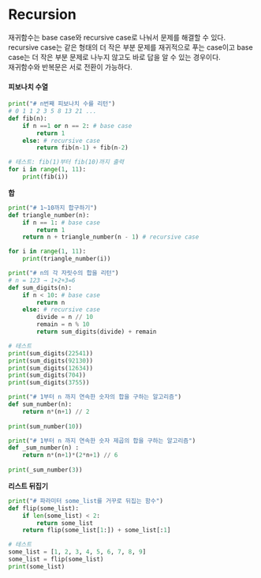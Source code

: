 # Recursion

&#x20;재귀함수는 base case와 recursive case로 나눠서 문제를 해결할 수 있다. recursive case는 같은 형태의 더 작은 부분 문제를 재귀적으로 푸는 case이고 base case는 더 작은 부분 문제로 나누지 않고도 바로 답을 알 수 있는 경우이다. \
재귀함수와 반복문은 서로 전환이 가능하다.

#### **피보나치 수열**

```python
print("# n번째 피보나치 수를 리턴")
# 0 1 1 2 3 5 8 13 21 ...
def fib(n):   
    if n ==1 or n == 2: # base case
        return 1
    else: # recursive case
        return fib(n-1) + fib(n-2)

# 테스트: fib(1)부터 fib(10)까지 출력
for i in range(1, 11):
    print(fib(i))
```

&#x20;**합**

```python
print("# 1~10까지 합구하기")
def triangle_number(n):
    if n == 1: # base case
        return 1    
    return n + triangle_number(n - 1) # recursive case

for i in range(1, 11):
    print(triangle_number(i))
```

```python
print("# n의 각 자릿수의 합을 리턴")
# n = 123 → 1+2+3=6
def sum_digits(n):
    if n < 10: # base case
        return n
    else: # recursive case   
        divide = n // 10
        remain = n % 10
        return sum_digits(divide) + remain

# 테스트
print(sum_digits(22541))
print(sum_digits(92130))
print(sum_digits(12634))
print(sum_digits(704))
print(sum_digits(3755))
```

```python
print("# 1부터 n 까지 연속한 숫자의 합을 구하는 알고리즘")
def sum_number(n):
    return n*(n+1) // 2
   
print(sum_number(10))
```

```python
print("# 1부터 n 까지 연속한 숫자 제곱의 합을 구하는 알고리즘")
def _sum_number(n) :
    return n*(n+1)*(2*n+1) // 6
    
print(_sum_number(3))
```

&#x20;**리스트 뒤집기**

```python
print("# 파라미터 some_list를 거꾸로 뒤집는 함수")
def flip(some_list):
    if len(some_list) < 2:
        return some_list
    return flip(some_list[1:]) + some_list[:1]

# 테스트
some_list = [1, 2, 3, 4, 5, 6, 7, 8, 9]
some_list = flip(some_list)
print(some_list)
```

&#x20;
